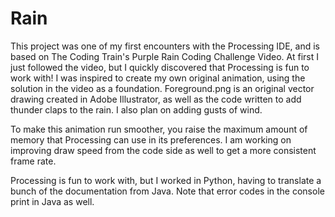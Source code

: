 # Rain
This project was one of my first encounters with the Processing IDE, and is based on The Coding Train's Purple Rain Coding Challenge Video. At first I just followed the video, but I quickly discovered that Processing is fun to work with! I was inspired to create my own original animation, using the solution in the video as a foundation. Foreground.png is an original vector drawing created in Adobe Illustrator, as well as the code written to add thunder claps to the rain. I also plan on adding gusts of wind.

To make this animation run smoother, you raise the maximum amount of memory that Processing can use in its preferences. I am working on improving draw speed from the code side as well to get a more consistent frame rate. 

Processing is fun to work with, but I worked in Python, having to translate a bunch of the documentation from Java. Note that error codes in the console print in Java as well. 
